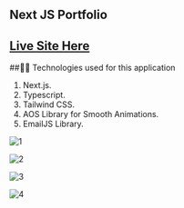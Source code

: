 ## Next JS Portfolio

## [Live Site Here](https://nosarumen-imuentinyan-next-js-portfolio.vercel.app/)

##👨‍💻 Technologies used for this application

1. Next.js.
2. Typescript.
3. Tailwind CSS.
4. AOS Library for Smooth Animations.
5. EmailJS Library.


![1](https://github.com/Sir-Rumeh/next-js-portfolio/assets/95687544/0b6d8fd3-b633-4d41-9add-2f401ea07cde)

![2](https://github.com/Sir-Rumeh/next-js-portfolio/assets/95687544/27806477-a25e-4635-9095-4024260e9fcd)

![3](https://github.com/Sir-Rumeh/next-js-portfolio/assets/95687544/bb36cf03-7436-45d8-8826-872182ae8385)

![4](https://github.com/Sir-Rumeh/next-js-portfolio/assets/95687544/3be2ba94-6ddd-473d-bb78-044246e56a64)

